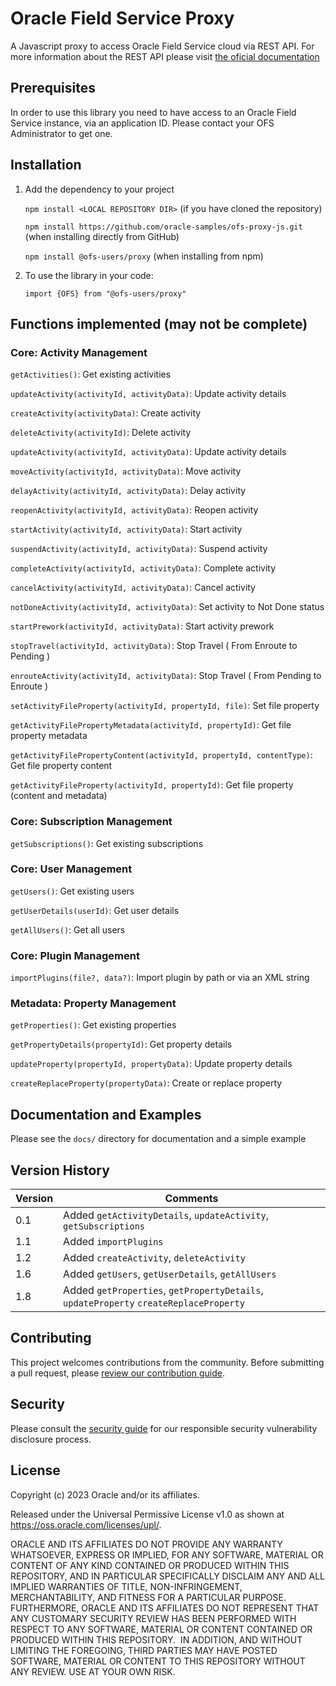 # Oracle Field Service Proxy

A Javascript proxy to access Oracle Field Service cloud via REST API. For more information about the REST API please visit [the oficial documentation](https://www.oracle.com/pls/topic/lookup?ctx=en/cloud/saas/field-service&ID=field-service)

## Prerequisites

In order to use this library you need to have access to an Oracle Field Service instance, via an application ID. Please contact your OFS Administrator to get one.

## Installation

1. Add the dependency to your project

    `npm install <LOCAL REPOSITORY DIR>` (if you have cloned the repository)

    `npm install https://github.com/oracle-samples/ofs-proxy-js.git` (when installing directly from GitHub)

    `npm install @ofs-users/proxy` (when installing from npm)

2. To use the library in your code:

    `import {OFS} from "@ofs-users/proxy"`

## Functions implemented (may not be complete)

### Core: Activity Management

`getActivities()`: Get existing activities

`updateActivity(activityId, activityData)`: Update activity details

`createActivity(activityData)`: Create activity

`deleteActivity(activityId)`: Delete activity

`updateActivity(activityId, activityData)`: Update activity details

`moveActivity(activityId, activityData)`: Move activity

`delayActivity(activityId, activityData)`: Delay activity

`reopenActivity(activityId, activityData)`: Reopen activity

`startActivity(activityId, activityData)`: Start activity

`suspendActivity(activityId, activityData)`: Suspend activity

`completeActivity(activityId, activityData)`: Complete activity

`cancelActivity(activityId, activityData)`: Cancel activity

`notDoneActivity(activityId, activityData)`: Set activity to Not Done status

`startPrework(activityId, activityData)`: Start activity prework

`stopTravel(activityId, activityData)`: Stop Travel ( From Enroute to Pending )

`enrouteActivity(activityId, activityData)`: Stop Travel ( From Pending to Enroute )

`setActivityFileProperty(activityId, propertyId, file)`: Set file property

`getActivityFilePropertyMetadata(activityId, propertyId)`: Get file property metadata

`getActivityFilePropertyContent(activityId, propertyId, contentType)`: Get file property content

`getActivityFileProperty(activityId, propertyId)`: Get file property (content and metadata)

### Core: Subscription Management

`getSubscriptions()`: Get existing subscriptions

### Core: User Management

`getUsers()`: Get existing users

`getUserDetails(userId)`: Get user details

`getAllUsers()`: Get all users

### Core: Plugin Management

`importPlugins(file?, data?)`: Import plugin by path or via an XML string

### Metadata: Property Management

`getProperties()`: Get existing properties

`getPropertyDetails(propertyId)`: Get property details

`updateProperty(propertyId, propertyData)`: Update property details

`createReplaceProperty(propertyData)`: Create or replace property

## Documentation and Examples

Please see the `docs/` directory for documentation and a simple example

## Version History

| Version | Comments                                                                              |
| ------- | ------------------------------------------------------------------------------------- |
| 0.1     | Added `getActivityDetails`, `updateActivity`, `getSubscriptions`                      |
| 1.1     | Added `importPlugins`                                                                 |
| 1.2     | Added `createActivity`, `deleteActivity`                                              |
| 1.6     | Added `getUsers`, `getUserDetails`, `getAllUsers`                                     |
| 1.8     | Added `getProperties`, `getPropertyDetails`, `updateProperty` `createReplaceProperty` |

## Contributing

This project welcomes contributions from the community. Before submitting a pull
request, please [review our contribution guide](./CONTRIBUTING.md).

## Security

Please consult the [security guide](./SECURITY.md) for our responsible security
vulnerability disclosure process.

## License

Copyright (c) 2023 Oracle and/or its affiliates.

Released under the Universal Permissive License v1.0 as shown at
<https://oss.oracle.com/licenses/upl/>.

ORACLE AND ITS AFFILIATES DO NOT PROVIDE ANY WARRANTY WHATSOEVER, EXPRESS OR IMPLIED, FOR ANY SOFTWARE, MATERIAL OR CONTENT OF ANY KIND CONTAINED OR PRODUCED WITHIN THIS REPOSITORY, AND IN PARTICULAR SPECIFICALLY DISCLAIM ANY AND ALL IMPLIED WARRANTIES OF TITLE, NON-INFRINGEMENT, MERCHANTABILITY, AND FITNESS FOR A PARTICULAR PURPOSE.  FURTHERMORE, ORACLE AND ITS AFFILIATES DO NOT REPRESENT THAT ANY CUSTOMARY SECURITY REVIEW HAS BEEN PERFORMED WITH RESPECT TO ANY SOFTWARE, MATERIAL OR CONTENT CONTAINED OR PRODUCED WITHIN THIS REPOSITORY.  IN ADDITION, AND WITHOUT LIMITING THE FOREGOING, THIRD PARTIES MAY HAVE POSTED SOFTWARE, MATERIAL OR CONTENT TO THIS REPOSITORY WITHOUT ANY REVIEW. USE AT YOUR OWN RISK.
